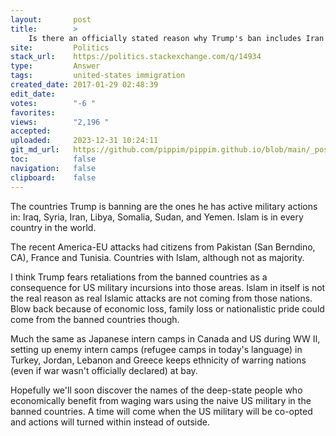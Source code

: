```yaml
---
layout:       post
title:        >
    Is there an officially stated reason why Trump's ban includes Iran and Iraq, but not Saudi Arabia, Afghanistan, or Pakistan?
site:         Politics
stack_url:    https://politics.stackexchange.com/q/14934
type:         Answer
tags:         united-states immigration
created_date: 2017-01-29 02:48:39
edit_date:    
votes:        "-6 "
favorites:    
views:        "2,196 "
accepted:     
uploaded:     2023-12-31 10:24:11
git_md_url:   https://github.com/pippim/pippim.github.io/blob/main/_posts/2017/2017-01-29-Is-there-an-officially-stated-reason-why-Trump_s-ban-includes-Iran-and-Iraq_-but-not-Saudi-Arabia_-Afghanistan_-or-Pakistan_.md
toc:          false
navigation:   false
clipboard:    false
---
```


The countries Trump is banning are the ones he has active military actions in: Iraq, Syria, Iran, Libya, Somalia, Sudan, and Yemen. Islam is in every country in the world. 

The recent America-EU attacks had citizens from Pakistan (San Berndino, CA), France and Tunisia. Countries with Islam, although not as majority.

I think Trump fears retaliations from the banned countries as a consequence for US military incursions into those areas. Islam in itself is not the real reason as real Islamic attacks are not coming from those nations. Blow back because of economic loss, family loss or nationalistic pride could come from the banned countries though.

Much the same as Japanese intern camps in Canada and US during WW II, setting up enemy intern camps (refugee camps in today's language) in Turkey, Jordan, Lebanon and Greece keeps ethnicity of warring nations (even if war wasn't officially declared) at bay.

Hopefully we'll soon discover the names of the deep-state people who economically benefit from waging wars using the naive US military in the banned countries. A time will come when the US military will be co-opted and actions will turned within instead of outside.
